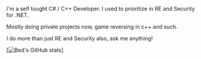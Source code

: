 I'm a self tought C# / C++ Developer. I used to prioritize in RE and Security for .NET.

Mostly doing private projects now, game reversing in c++ and such.

I do more than just RE and Security also, ask me anything!

[![Bed's GitHub stats](https://github-readme-stats.vercel.app/api?username=BedTheGod&show_icons=true&theme=tokyonight)]

<!--
**BedTheGod/BedTheGod** is a ✨ _special_ ✨ repository because its `README.md` (this file) appears on your GitHub profile.

Here are some ideas to get you started:

- 🔭 I’m currently working on ...
- 🌱 I’m currently learning ...
- 👯 I’m looking to collaborate on ...
- 🤔 I’m looking for help with ...
- 💬 Ask me about ...
- 📫 How to reach me: ...
- 😄 Pronouns: ...
- ⚡ Fun fact: ...
-->
